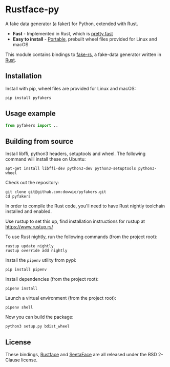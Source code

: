 # Rustface-py

A fake data generator (a faker) for Python, extended with Rust.

 * **Fast** - Implemented in Rust, which is [pretty fast](https://benchmarksgame.alioth.debian.org/u64q/rust.html)
 * **Easy to install** - [Portable](https://www.python.org/dev/peps/pep-0513/), prebuilt wheel files provided for Linux and macOS

This module contains bindings to [fake-rs](https://github.com/cksac/fake-rs),
a fake-data generator written in [Rust](https://www.rust-lang.org/).


## Installation

Install with pip, wheel files are provided for Linux and macOS:

    pip install pyfakers 

## Usage example

```python
from pyfakers import ..

```


## Building from source

Install libffi, python3 headers, setuptools and wheel. The following command will install these on Ubuntu:

    apt-get install libffi-dev python3-dev python3-setuptools python3-wheel

Check out the repository:

    git clone git@github.com:dowwie/pyfakers.git
    cd pyfakers

In order to compile the Rust code, you'll need to have Rust nightly toolchain installed and enabled.

Use rustup to set this up, find installation instructions for rustup at https://www.rustup.rs/

To use Rust nightly, run the following commands (from the project root):

    rustup update nightly
    rustup override add nightly

Install the ``pipenv`` utility from pypi:
	
	pip install pipenv

Install dependencies (from the project root):

	pipenv install

Launch a virtual environment (from the project root):

	pipenv shell

Now you can build the package:

    python3 setup.py bdist_wheel

## License

These bindings, [Rustface](https://github.com/atomashpolskiy/rustface/blob/master/LICENSE) and [SeetaFace](https://github.com/seetaface/SeetaFaceEngine/blob/master/LICENSE) are all released under the BSD 2-Clause license.
